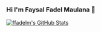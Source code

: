### Hi I'm Faysal Fadel Maulana 👋

<a href="https://awesome-github-stats.azurewebsites.net/index.html??cardType=level-alternate&theme=vue-dark">    
  <img  alt="ffadelm's GitHub Stats" src="https://awesome-github-stats.azurewebsites.net/user-stats/ffadelm?cardType=level-alternate&theme=vue-dark" />  
</a>
<!--
**ffadelm/ffadelm** is a ✨ _special_ ✨ repository because its `README.md` (this file) appears on your GitHub profile.

Here are some ideas to get you started:

- 🔭 I’m currently working on ...
- 🌱 I’m currently learning ...
- 👯 I’m looking to collaborate on ...
- 🤔 I’m looking for help with ...
- 💬 Ask me about ...
- 📫 How to reach me: ...
- 😄 Pronouns: ...
- ⚡ Fun fact: ...
-->
